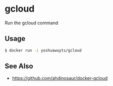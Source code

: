 # gcloud
Run the gcloud command

## Usage
```sh
$ docker run -i yoshuawuyts/gcloud
```

## See Also
- https://github.com/ahdinosaur/docker-gcloud
